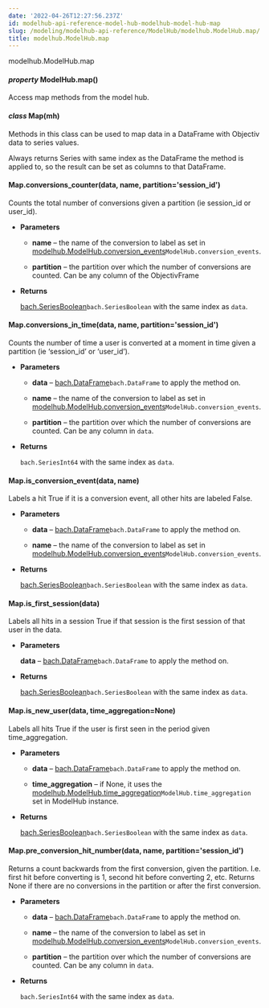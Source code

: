 ```yaml
---
date: '2022-04-26T12:27:56.237Z'
id: modelhub-api-reference-model-hub-modelhub-model-hub-map
slug: /modeling/modelhub-api-reference/ModelHub/modelhub.ModelHub.map/
title: modelhub.ModelHub.map
---
```


modelhub.ModelHub.map


#### _property_ ModelHub.map()
Access map methods from the model hub.


#### _class_ Map(mh)
Methods in this class can be used to map data in a DataFrame with Objectiv data to series values.

Always returns Series with same index as the DataFrame the method is applied to, so the result can be set
as columns to that DataFrame.

<!-- !! processed by numpydoc !! -->

#### Map.conversions_counter(data, name, partition='session_id')
Counts the total number of conversions given a partition (ie session_id
or user_id).


* **Parameters**

    
    * **name** – the name of the conversion to label as set in
    [modelhub.ModelHub.conversion_events](#modelhub.ModelHub.conversion_events)`ModelHub.conversion_events`.


    * **partition** – the partition over which the number of conversions are counted. Can be any column
    of the ObjectivFrame



* **Returns**

    [bach.SeriesBoolean](#bach.SeriesBoolean)`bach.SeriesBoolean` with the same index as `data`.


<!-- !! processed by numpydoc !! -->

#### Map.conversions_in_time(data, name, partition='session_id')
Counts the number of time a user is converted at a moment in time given a partition (ie ‘session_id’
or ‘user_id’).


* **Parameters**

    
    * **data** – [bach.DataFrame](#bach.DataFrame)`bach.DataFrame` to apply the method on.


    * **name** – the name of the conversion to label as set in
    [modelhub.ModelHub.conversion_events](#modelhub.ModelHub.conversion_events)`ModelHub.conversion_events`.


    * **partition** – the partition over which the number of conversions are counted. Can be any column
    in `data`.



* **Returns**

    `bach.SeriesInt64` with the same index as `data`.


<!-- !! processed by numpydoc !! -->

#### Map.is_conversion_event(data, name)
Labels a hit True if it is a conversion event, all other hits are labeled False.


* **Parameters**

    
    * **data** – [bach.DataFrame](#bach.DataFrame)`bach.DataFrame` to apply the method on.


    * **name** – the name of the conversion to label as set in
    [modelhub.ModelHub.conversion_events](#modelhub.ModelHub.conversion_events)`ModelHub.conversion_events`.



* **Returns**

    [bach.SeriesBoolean](#bach.SeriesBoolean)`bach.SeriesBoolean` with the same index as `data`.


<!-- !! processed by numpydoc !! -->

#### Map.is_first_session(data)
Labels all hits in a session True if that session is the first session of that user in the data.


* **Parameters**

    **data** – [bach.DataFrame](#bach.DataFrame)`bach.DataFrame` to apply the method on.



* **Returns**

    [bach.SeriesBoolean](#bach.SeriesBoolean)`bach.SeriesBoolean` with the same index as `data`.


<!-- !! processed by numpydoc !! -->

#### Map.is_new_user(data, time_aggregation=None)
Labels all hits True if the user is first seen in the period given time_aggregation.


* **Parameters**

    
    * **data** – [bach.DataFrame](#bach.DataFrame)`bach.DataFrame` to apply the method on.


    * **time_aggregation** – if None, it uses the [modelhub.ModelHub.time_aggregation](#modelhub.ModelHub.time_aggregation)`ModelHub.time_aggregation` set in ModelHub
    instance.



* **Returns**

    [bach.SeriesBoolean](#bach.SeriesBoolean)`bach.SeriesBoolean` with the same index as `data`.


<!-- !! processed by numpydoc !! -->

#### Map.pre_conversion_hit_number(data, name, partition='session_id')
Returns a count backwards from the first conversion, given the partition. I.e. first hit before
converting is 1, second hit before converting 2, etc. Returns None if there are no conversions
in the partition or after the first conversion.


* **Parameters**

    
    * **data** – [bach.DataFrame](#bach.DataFrame)`bach.DataFrame` to apply the method on.


    * **name** – the name of the conversion to label as set in
    [modelhub.ModelHub.conversion_events](#modelhub.ModelHub.conversion_events)`ModelHub.conversion_events`.


    * **partition** – the partition over which the number of conversions are counted. Can be any column
    in `data`.



* **Returns**

    `bach.SeriesInt64` with the same index as `data`.


<!-- !! processed by numpydoc !! -->
<!-- !! processed by numpydoc !! -->

